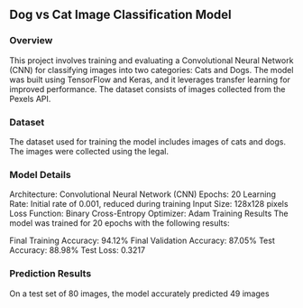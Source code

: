 <h2>Dog vs Cat Image Classification Model</h2>

<h3>Overview</h3>

This project involves training and evaluating a Convolutional Neural Network (CNN) for classifying images into two categories: Cats and Dogs. The model was built using TensorFlow and Keras, and it leverages transfer learning for improved performance. The dataset consists of images collected from the Pexels API.

<h3>Dataset</h3>
The dataset used for training the model includes images of cats and dogs. The images were collected using the legal.

<h3>Model Details</h3>
Architecture: Convolutional Neural Network (CNN)
Epochs: 20
Learning Rate: Initial rate of 0.001, reduced during training
Input Size: 128x128 pixels
Loss Function: Binary Cross-Entropy
Optimizer: Adam
Training Results
The model was trained for 20 epochs with the following results:

Final Training Accuracy: 94.12%
Final Validation Accuracy: 87.05%
Test Accuracy: 88.98%
Test Loss: 0.3217

<h3>Prediction Results</h3>
On a test set of 80 images, the model accurately predicted 49 images
